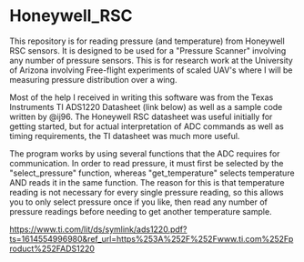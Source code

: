 # Honeywell_RSC

This repository is for reading pressure (and temperature) from Honeywell RSC sensors. It is designed to be used for a "Pressure Scanner" involving any number of pressure sensors. This is for research work at the University of Arizona involving Free-flight experiments of scaled UAV's where I will be measuring pressure distribution over a wing.

Most of the help I received in writing this software was from the Texas Instruments TI ADS1220 Datasheet 
(link below) as well as a sample code written by @ij96. The Honeywell RSC datasheet was useful initially for getting started, but for actual interpretation of ADC commands as well as timing requirements, the TI datasheet was much more useful. 

The program works by using several functions that the ADC requires for communication. In order to read pressure, it must first be selected by the "select_pressure" function, whereas "get_temperature" selects temperature AND reads it in the same function. The reason for this is that temperature reading is not necessary for every single pressure reading, so this allows you to only select pressure once if you like, then read any number of pressure readings before needing to get another temperature sample.

https://www.ti.com/lit/ds/symlink/ads1220.pdf?ts=1614554996980&ref_url=https%253A%252F%252Fwww.ti.com%252Fproduct%252FADS1220
